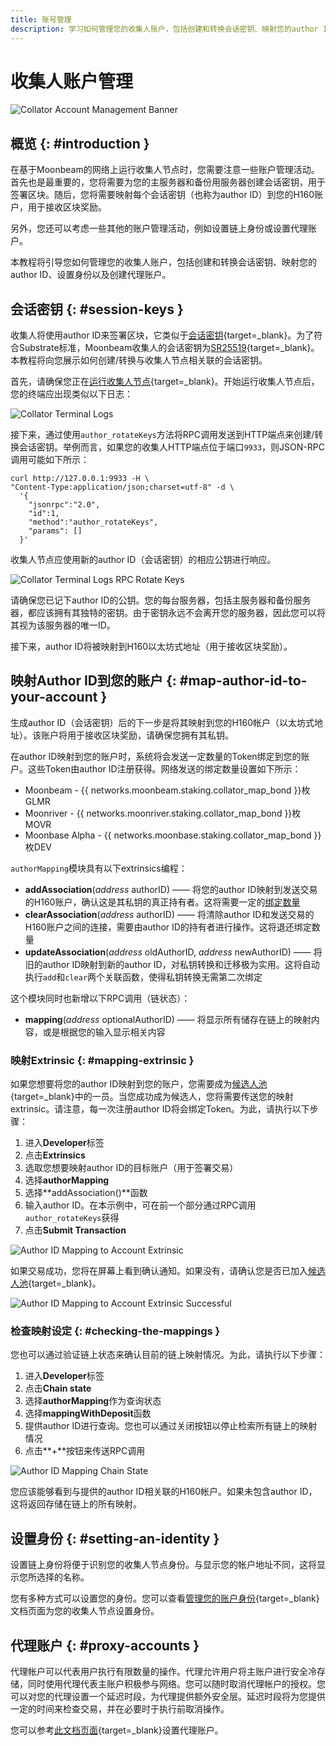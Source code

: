 ```yaml
---
title: 账号管理
description: 学习如何管理您的收集人账户，包括创建和转换会话密钥、映射您的author ID、设置身份以及创建代理账户。
---
```


# 收集人账户管理

![Collator Account Management Banner](/images/node-operators/networks/collators/account-management/account-management-banner.png)

## 概览 {: #introduction }

在基于Moonbeam的网络上运行收集人节点时，您需要注意一些账户管理活动。首先也是最重要的，您将需要为您的主服务器和备份用服务器创建会话密钥，用于签署区块。随后，您将需要映射每个会话密钥（也称为author ID）到您的H160账户，用于接收区块奖励。

另外，您还可以考虑一些其他的账户管理活动，例如设置链上身份或设置代理账户。

本教程将引导您如何管理您的收集人账户，包括创建和转换会话密钥、映射您的author ID、设置身份以及创建代理账户。

## 会话密钥 {: #session-keys }

收集人将使用author ID来签署区块，它类似于[会话密钥](https://wiki.polkadot.network/docs/learn-keys#session-keys){target=_blank}。为了符合Substrate标准，Moonbeam收集人的会话密钥为[SR25519](https://wiki.polkadot.network/docs/learn-keys#what-is-sr25519-and-where-did-it-come-from){target=_blank}。本教程将向您展示如何创建/转换与收集人节点相关联的会话密钥。

首先，请确保您正在[运行收集人节点](/node-operators/networks/run-a-node/overview/){target=_blank}。开始运行收集人节点后，您的终端应出现类似以下日志：

![Collator Terminal Logs](/images/node-operators/networks/collators/account-management/account-1.png)

接下来，通过使用`author_rotateKeys`方法将RPC调用发送到HTTP端点来创建/转换会话密钥。举例而言，如果您的收集人HTTP端点位于端口`9933`，则JSON-RPC调用可能如下所示：

```
curl http://127.0.0.1:9933 -H \
"Content-Type:application/json;charset=utf-8" -d \
  '{
    "jsonrpc":"2.0",
    "id":1,
    "method":"author_rotateKeys",
    "params": []
  }'
```

收集人节点应使用新的author ID（会话密钥）的相应公钥进行响应。

![Collator Terminal Logs RPC Rotate Keys](/images/node-operators/networks/collators/account-management/account-2.png)

请确保您已记下author ID的公钥。您的每台服务器，包括主服务器和备份服务器，都应该拥有其独特的密钥。由于密钥永远不会离开您的服务器，因此您可以将其视为该服务器的唯一ID。

接下来，author ID将被映射到H160以太坊式地址（用于接收区块奖励）。

## 映射Author ID到您的账户 {: #map-author-id-to-your-account }

生成author ID（会话密钥）后的下一步是将其映射到您的H160帐户（以太坊式地址）。该账户将用于接收区块奖励，请确保您拥有其私钥。

在author ID映射到您的账户时，系统将会发送一定数量的Token绑定到您的账户。这些Token由author ID注册获得。网络发送的绑定数量设置如下所示：

 - Moonbeam -  {{ networks.moonbeam.staking.collator_map_bond }}枚GLMR
 - Moonriver - {{ networks.moonriver.staking.collator_map_bond }}枚MOVR
 - Moonbase Alpha - {{ networks.moonbase.staking.collator_map_bond }}枚DEV 

`authorMapping`模块具有以下extrinsics编程：

 - **addAssociation**(*address* authorID) —— 将您的author ID映射到发送交易的H160账户，确认这是其私钥的真正持有者。这将需要一定的[绑定数量](#:~:text=绑定数量)
 - **clearAssociation**(*address* authorID) —— 将清除author ID和发送交易的H160账户之间的连接，需要由author ID的持有者进行操作。这将退还绑定数量
 - **updateAssociation**(*address* oldAuthorID, *address* newAuthorID) —— 将旧的author ID映射到新的author ID，对私钥转换和迁移极为实用。这将自动执行`add`和`clear`两个关联函数，使得私钥转换无需第二次绑定

这个模块同时也新增以下RPC调用（链状态）：

- **mapping**(*address* optionalAuthorID) —— 将显示所有储存在链上的映射内容，或是根据您的输入显示相关内容

### 映射Extrinsic {: #mapping-extrinsic }

如果您想要将您的author ID映射到您的账户，您需要成为[候选人池](/node-operators/networks/collators/activities/#become-a-candidate){target=_blank}中的一员。当您成功成为候选人，您将需要传送您的映射extrinsic。请注意，每一次注册author ID将会绑定Token。为此，请执行以下步骤：

 1. 进入**Developer**标签
 2. 点击**Extrinsics**
 3. 选取您想要映射author ID的目标账户（用于签署交易）
 4. 选择**authorMapping**
 5. 选择**addAssociation()**函数
 6. 输入author ID。在本示例中，可在前一个部分通过RPC调用`author_rotateKeys`获得
 7. 点击**Submit Transaction**

![Author ID Mapping to Account Extrinsic](/images/node-operators/networks/collators/account-management/account-3.png)

如果交易成功，您将在屏幕上看到确认通知。如果没有，请确认您是否已加入[候选人池](/node-operators/networks/collators/activities/#become-a-candidate){target=_blank}。

![Author ID Mapping to Account Extrinsic Successful](/images/node-operators/networks/collators/account-management/account-4.png)

### 检查映射设定 {: #checking-the-mappings } 

您也可以通过验证链上状态来确认目前的链上映射情况。为此，请执行以下步骤：

 1. 进入**Developer**标签
 2. 点击**Chain state**
 3. 选择**authorMapping**作为查询状态
 4. 选择**mappingWithDeposit**函数
 5. 提供author ID进行查询。您也可以通过关闭按钮以停止检索所有链上的映射情况
 6. 点击**+**按钮来传送RPC调用

![Author ID Mapping Chain State](/images/node-operators/networks/collators/account-management/account-5.png)

您应该能够看到与提供的author ID相关联的H160帐户。如果未包含author ID，这将返回存储在链上的所有映射。

## 设置身份 {: #setting-an-identity }

设置链上身份将便于识别您的收集人节点身份。与显示您的帐户地址不同，这将显示您所选择的名称。

您有多种方式可以设置您的身份。您可以查看[管理您的账户身份](/builders/interact/identity/){target=_blank}文档页面为您的收集人节点设置身份。

## 代理账户 {: #proxy-accounts }

代理帐户可以代表用户执行有限数量的操作。代理允许用户将主账户进行安全冷存储，同时使用代理代表主账户积极参与网络。您可以随时取消代理帐户的授权。您可以对您的代理设置一个延迟时段，为代理提供额外安全层。延迟时段将为您提供一定的时间来检查交易，并在必要时于执行前取消操作。

您可以参考[此文档页面](/builders/interact/proxy-accounts/){target=_blank}设置代理账户。